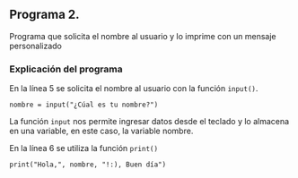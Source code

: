 ## Programa 2. 
Programa que solicita el nombre al usuario y lo imprime con un mensaje personalizado 
### Explicación del programa 
En la línea 5 se solicita el nombre al usuario con la función `input()`.

```
nombre = input("¿Cúal es tu nombre?")

```
La función `input` nos permite ingresar datos desde el teclado y lo almacena en una variable, en este caso, la variable nombre.

En la línea 6 se utiliza la función `print()`

```
print("Hola,", nombre, "!:), Buen día")

```
